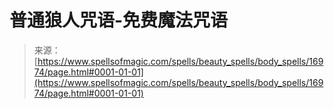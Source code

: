 <!--yml

category: 未分类

date: 2024-06-12 18:57:47

-->

# 普通狼人咒语-免费魔法咒语

> 来源：[https://www.spellsofmagic.com/spells/beauty_spells/body_spells/16974/page.html#0001-01-01](https://www.spellsofmagic.com/spells/beauty_spells/body_spells/16974/page.html#0001-01-01)

